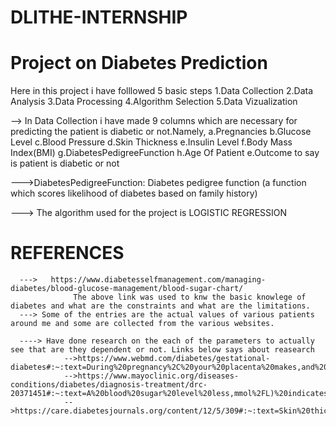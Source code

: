# DLITHE-INTERNSHIP

# Project on Diabetes Prediction

Here in this project i have folllowed 5 basic steps
1.Data Collection
2.Data Analysis
3.Data Processing
4.Algorithm Selection
5.Data Vizualization

--> In Data Collection i have made 9 columns which are necessary for predicting the patient is diabetic or not.Namely,
       a.Pregnancies
       b.Glucose Level
       c.Blood Pressure
       d.Skin Thickness
       e.Insulin Level
       f.Body Mass Index(BMI)
       g.DiabetesPedigreeFunction
       h.Age Of Patient
       e.Outcome to say is patient is diabetic or not
       
 --->DiabetesPedigreeFunction: Diabetes pedigree function (a function which scores likelihood of diabetes based on family history)
       
 ---> The algorithm used for the project is LOGISTIC REGRESSION 
       
 # REFERENCES
      --->   https://www.diabetesselfmanagement.com/managing-diabetes/blood-glucose-management/blood-sugar-chart/
                  The above link was used to knw the basic knowlege of diabetes and what are the constraints and what are the limitations.
      ---> Some of the entries are the actual values of various patients around me and some are collected from the various websites.
      
      ----> Have done research on the each of the parameters to actually see that are they dependent or not. Links below says about reasearch
                -->https://www.webmd.com/diabetes/gestational-diabetes#:~:text=During%20pregnancy%2C%20your%20placenta%20makes,and%20you%20get%20gestational%20diabetes.
                -->https://www.mayoclinic.org/diseases-conditions/diabetes/diagnosis-treatment/drc-          20371451#:~:text=A%20blood%20sugar%20level%20less,mmol%2FL)%20indicates%20prediabetes.
                -->https://care.diabetesjournals.org/content/12/5/309#:~:text=Skin%20thickness%20is%20primarily%20determined,presence%20of%20certain%20diabetic%20complications.
